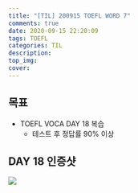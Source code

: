 ```yaml
---
title: "[TIL] 200915 TOEFL WORD 7"
comments: true
date: 2020-09-15 22:20:09
tags: TOEFL
categories: TIL
description:
top_img:
cover:
---
```

## 목표
- TOEFL VOCA DAY 18 복습
    - 테스트 후 정답률 90% 이상

## DAY 18 인증샷
![](Day18.png)
